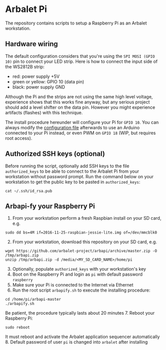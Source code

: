 # Arbalet Pi
The repository contains scripts to setup a Raspberry Pi as an Arbalet workstation.

## Hardware wiring
The default configuration considers that you're using the `SPI MOSI (GPIO 10)` pin to connect your LED strip. Here is how to connect the input side of the WS2812B strip:

* red: power supply +5V
* green or yellow: GPIO 10 (data pin)
* black: power supply GND

Although the Pi and the strips are not using the same high level voltage, experience shows that this works fine anyway, but any serious project should add a level shifter on the data pin. However you might experience artifacts (flashes) with this technique. 

The install procedure hereunder will configure your Pi for `GPIO 10`. You can always modify the [configuration file](https://github.com/arbalet-project/arbasdk/tree/master/arbalet/config) afterwards to use an Arduino connected to your Pi instead, or even PWM on `GPIO 18` (WIP, but requires root access).

## Authorized SSH keys (optional)
Before running the script, optionally add SSH keys to the file `authorized_keys` to be able to connect to the Arbalet Pi from your workstation without password prompt.
Run the command below on your workstation to get the public key to be pasted in `authorized_keys`:
```
cat ~/.ssh/id_rsa.pub
```

## Arbapi-fy your Raspberry Pi

 1. From your workstation perform a fresh Raspbian install on your SD card, e.g.
 ```
 sudo dd bs=4M if=2016-11-25-raspbian-jessie-lite.img of=/dev/mmcblk0
 ```
 
 2. From your workstation, download this repository on your SD card, e.g.
 ```
 wget https://github.com/arbalet-project/arbapi/archive/master.zip -O /tmp/arbapi.zip
 unzip /tmp/arbapi.zip -d /media/<MY_SD_CARD_NAME>/home/pi
 ```
 
 3. Optionally, populate `authorized_keys` with your workstation's key
 4. Boot on the Raspberry Pi and login as `pi` with default password `raspberry`
 5. Make sure your Pi is connected to the Internet via Ethernet
 6. Run the root script `arbapify.sh` to execute the installing procedure:
 ```
 cd /home/pi/arbapi-master
 ./arbapify.sh
 ```
 Be patient, the procedure typically lasts about 20 minutes
 7. Reboot your Raspberry Pi:
 ```
 sudo reboot
 ```
 It must reboot and activate the Arbalet application sequencer automatically
 8. Default password of user `pi` is changed into `arbalet` after installing
